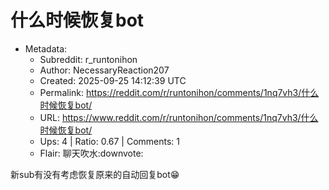 # 什么时候恢复bot

- Metadata:
  - Subreddit: r_runtonihon
  - Author: NecessaryReaction207
  - Created: 2025-09-25 14:12:39 UTC
  - Permalink: https://reddit.com/r/runtonihon/comments/1nq7vh3/什么时候恢复bot/
  - URL: https://www.reddit.com/r/runtonihon/comments/1nq7vh3/什么时候恢复bot/
  - Ups: 4 | Ratio: 0.67 | Comments: 1
  - Flair: 聊天吹水:downvote:


新sub有没有考虑恢复原来的自动回复bot😁

